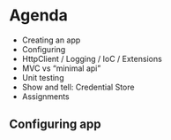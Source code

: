 # Agenda

- Creating an app
- Configuring
- HttpClient / Logging / IoC / Extensions
- MVC vs “minimal api”
- Unit testing
- Show and tell: Credential Store 
- Assignments



## Configuring app

